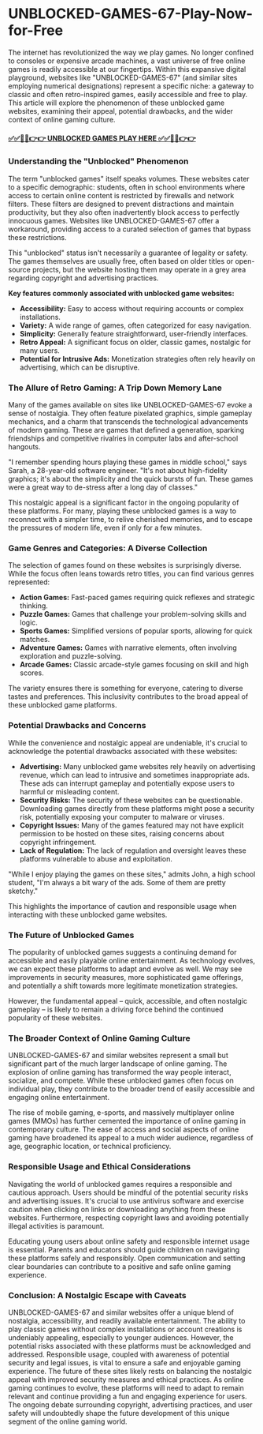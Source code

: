 # UNBLOCKED-GAMES-67-Play-Now-for-Free
The internet has revolutionized the way we play games.  No longer confined to consoles or expensive arcade machines, a vast universe of free online games is readily accessible at our fingertips.  Within this expansive digital playground, websites like "UNBLOCKED-GAMES-67" (and similar sites employing numerical designations) represent a specific niche: a gateway to classic and often retro-inspired games, easily accessible and free to play.  This article will explore the phenomenon of these unblocked game websites, examining their appeal, potential drawbacks, and the wider context of online gaming culture.

#### [✅✅🔴🔴👉👉 UNBLOCKED GAMES PLAY HERE ✅✅🔴🔴👉👉](https://topstoryindia.com)

### Understanding the "Unblocked" Phenomenon

The term "unblocked games" itself speaks volumes. These websites cater to a specific demographic: students, often in school environments where access to certain online content is restricted by firewalls and network filters.  These filters are designed to prevent distractions and maintain productivity, but they also often inadvertently block access to perfectly innocuous games.  Websites like UNBLOCKED-GAMES-67 offer a workaround, providing access to a curated selection of games that bypass these restrictions.

This "unblocked" status isn't necessarily a guarantee of legality or safety. The games themselves are usually free, often based on older titles or open-source projects, but the website hosting them may operate in a grey area regarding copyright and advertising practices.

**Key features commonly associated with unblocked game websites:**

* **Accessibility:** Easy to access without requiring accounts or complex installations.
* **Variety:**  A wide range of games, often categorized for easy navigation.
* **Simplicity:**  Generally feature straightforward, user-friendly interfaces.
* **Retro Appeal:**  A significant focus on older, classic games, nostalgic for many users.
* **Potential for Intrusive Ads:**  Monetization strategies often rely heavily on advertising, which can be disruptive.

### The Allure of Retro Gaming: A Trip Down Memory Lane

Many of the games available on sites like UNBLOCKED-GAMES-67 evoke a sense of nostalgia.  They often feature pixelated graphics, simple gameplay mechanics, and a charm that transcends the technological advancements of modern gaming.  These are games that defined a generation, sparking friendships and competitive rivalries in computer labs and after-school hangouts.

"I remember spending hours playing these games in middle school," says Sarah, a 28-year-old software engineer. "It's not about high-fidelity graphics; it's about the simplicity and the quick bursts of fun.  These games were a great way to de-stress after a long day of classes."

This nostalgic appeal is a significant factor in the ongoing popularity of these platforms.  For many, playing these unblocked games is a way to reconnect with a simpler time, to relive cherished memories, and to escape the pressures of modern life, even if only for a few minutes.

### Game Genres and Categories: A Diverse Collection

The selection of games found on these websites is surprisingly diverse.  While the focus often leans towards retro titles, you can find various genres represented:

* **Action Games:**  Fast-paced games requiring quick reflexes and strategic thinking.
* **Puzzle Games:**  Games that challenge your problem-solving skills and logic.
* **Sports Games:**  Simplified versions of popular sports, allowing for quick matches.
* **Adventure Games:**  Games with narrative elements, often involving exploration and puzzle-solving.
* **Arcade Games:**  Classic arcade-style games focusing on skill and high scores.


The variety ensures there is something for everyone, catering to diverse tastes and preferences. This inclusivity contributes to the broad appeal of these unblocked game platforms.


### Potential Drawbacks and Concerns

While the convenience and nostalgic appeal are undeniable, it's crucial to acknowledge the potential drawbacks associated with these websites:

* **Advertising:**  Many unblocked game websites rely heavily on advertising revenue, which can lead to intrusive and sometimes inappropriate ads.  These ads can interrupt gameplay and potentially expose users to harmful or misleading content.
* **Security Risks:**  The security of these websites can be questionable.  Downloading games directly from these platforms might pose a security risk, potentially exposing your computer to malware or viruses.
* **Copyright Issues:**  Many of the games featured may not have explicit permission to be hosted on these sites, raising concerns about copyright infringement.
* **Lack of Regulation:**  The lack of regulation and oversight leaves these platforms vulnerable to abuse and exploitation.

"While I enjoy playing the games on these sites," admits John, a high school student, "I'm always a bit wary of the ads.  Some of them are pretty sketchy."

This highlights the importance of caution and responsible usage when interacting with these unblocked game websites.

### The Future of Unblocked Games

The popularity of unblocked games suggests a continuing demand for accessible and easily playable online entertainment. As technology evolves, we can expect these platforms to adapt and evolve as well.  We may see improvements in security measures, more sophisticated game offerings, and potentially a shift towards more legitimate monetization strategies.


However, the fundamental appeal – quick, accessible, and often nostalgic gameplay – is likely to remain a driving force behind the continued popularity of these websites.

### The Broader Context of Online Gaming Culture

UNBLOCKED-GAMES-67 and similar websites represent a small but significant part of the much larger landscape of online gaming.  The explosion of online gaming has transformed the way people interact, socialize, and compete.  While these unblocked games often focus on individual play, they contribute to the broader trend of easily accessible and engaging online entertainment.

The rise of mobile gaming, e-sports, and massively multiplayer online games (MMOs) has further cemented the importance of online gaming in contemporary culture.  The ease of access and social aspects of online gaming have broadened its appeal to a much wider audience, regardless of age, geographic location, or technical proficiency.


### Responsible Usage and Ethical Considerations

Navigating the world of unblocked games requires a responsible and cautious approach.  Users should be mindful of the potential security risks and advertising issues.  It's crucial to use antivirus software and exercise caution when clicking on links or downloading anything from these websites.  Furthermore, respecting copyright laws and avoiding potentially illegal activities is paramount.

Educating young users about online safety and responsible internet usage is essential.  Parents and educators should guide children on navigating these platforms safely and responsibly.  Open communication and setting clear boundaries can contribute to a positive and safe online gaming experience.

### Conclusion: A Nostalgic Escape with Caveats

UNBLOCKED-GAMES-67 and similar websites offer a unique blend of nostalgia, accessibility, and readily available entertainment.  The ability to play classic games without complex installations or account creations is undeniably appealing, especially to younger audiences.  However, the potential risks associated with these platforms must be acknowledged and addressed. Responsible usage, coupled with awareness of potential security and legal issues, is vital to ensure a safe and enjoyable gaming experience. The future of these sites likely rests on balancing the nostalgic appeal with improved security measures and ethical practices.  As online gaming continues to evolve, these platforms will need to adapt to remain relevant and continue providing a fun and engaging experience for users.  The ongoing debate surrounding copyright, advertising practices, and user safety will undoubtedly shape the future development of this unique segment of the online gaming world.


